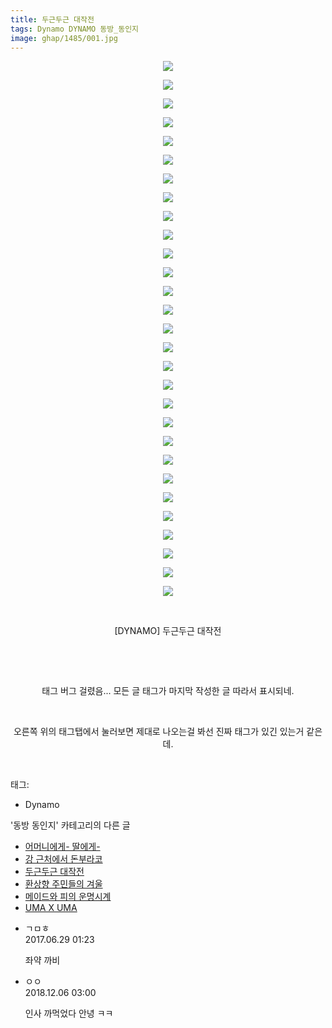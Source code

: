 ```yaml
---
title: 두근두근 대작전
tags: Dynamo DYNAMO 동방_동인지
image: ghap/1485/001.jpg
---
```

<div class="article">
<p style="text-align: center; clear: none; float: none;"><img src="{{ site.nasurl }}/ghap/1485/001.jpg"/></p>
<p style="text-align: center; clear: none; float: none;"><img src="{{ site.nasurl }}/ghap/1485/002.jpg"/></p>
<p style="text-align: center; clear: none; float: none;"><img src="{{ site.nasurl }}/ghap/1485/003.jpg"/></p>
<p style="text-align: center; clear: none; float: none;"><img src="{{ site.nasurl }}/ghap/1485/004.jpg"/></p>
<p style="text-align: center; clear: none; float: none;"><img src="{{ site.nasurl }}/ghap/1485/005.jpg"/></p>
<p style="text-align: center; clear: none; float: none;"><img src="{{ site.nasurl }}/ghap/1485/006.jpg"/></p>
<p style="text-align: center; clear: none; float: none;"><img src="{{ site.nasurl }}/ghap/1485/007.jpg"/></p>
<p style="text-align: center; clear: none; float: none;"><img src="{{ site.nasurl }}/ghap/1485/008.jpg"/></p>
<p style="text-align: center; clear: none; float: none;"><img src="{{ site.nasurl }}/ghap/1485/009.jpg"/></p>
<p style="text-align: center; clear: none; float: none;"><img src="{{ site.nasurl }}/ghap/1485/010.jpg"/></p>
<p style="text-align: center; clear: none; float: none;"><img src="{{ site.nasurl }}/ghap/1485/011.jpg"/></p>
<p style="text-align: center; clear: none; float: none;"><img src="{{ site.nasurl }}/ghap/1485/012.jpg"/></p>
<p style="text-align: center; clear: none; float: none;"><img src="{{ site.nasurl }}/ghap/1485/013.jpg"/></p>
<p style="text-align: center; clear: none; float: none;"><img src="{{ site.nasurl }}/ghap/1485/014.jpg"/></p>
<p style="text-align: center; clear: none; float: none;"><img src="{{ site.nasurl }}/ghap/1485/015.jpg"/></p>
<p style="text-align: center; clear: none; float: none;"><img src="{{ site.nasurl }}/ghap/1485/016.jpg"/></p>
<p style="text-align: center; clear: none; float: none;"><img src="{{ site.nasurl }}/ghap/1485/017.jpg"/></p>
<p style="text-align: center; clear: none; float: none;"><img src="{{ site.nasurl }}/ghap/1485/018.jpg"/></p>
<p style="text-align: center; clear: none; float: none;"><img src="{{ site.nasurl }}/ghap/1485/019.jpg"/></p>
<p style="text-align: center; clear: none; float: none;"><img src="{{ site.nasurl }}/ghap/1485/020.jpg"/></p>
<p style="text-align: center; clear: none; float: none;"><img src="{{ site.nasurl }}/ghap/1485/021.jpg"/></p>
<p style="text-align: center; clear: none; float: none;"><img src="{{ site.nasurl }}/ghap/1485/022.jpg"/></p>
<p style="text-align: center; clear: none; float: none;"><img src="{{ site.nasurl }}/ghap/1485/023.jpg"/></p>
<p style="text-align: center; clear: none; float: none;"><img src="{{ site.nasurl }}/ghap/1485/024.jpg"/></p>
<p style="text-align: center; clear: none; float: none;"><img src="{{ site.nasurl }}/ghap/1485/025.jpg"/></p>
<p style="text-align: center; clear: none; float: none;"><img src="{{ site.nasurl }}/ghap/1485/026.jpg"/></p>
<p style="text-align: center; clear: none; float: none;"><img src="{{ site.nasurl }}/ghap/1485/027.jpg"/></p>
<p style="text-align: center; clear: none; float: none;"><img src="{{ site.nasurl }}/ghap/1485/028.jpg"/></p>
<p style="text-align: center; clear: none; float: none;"><img src="{{ site.nasurl }}/ghap/1485/029.jpg"/></p>
<p style="text-align: center; clear: none; float: none;"><br/></p>
<p style="text-align: center; clear: none; float: none;">[DYNAMO] 두근두근 대작전</p>
<p style="text-align: center; clear: none; float: none;"><br/></p>
<p style="text-align: center; clear: none; float: none;"><br/></p>
<p style="text-align: center; clear: none; float: none;">태그 버그 걸렸음... 모든 글 태그가 마지막 작성한 글 따라서 표시되네.</p>
<p style="text-align: center; clear: none; float: none;"><br/></p>
<p style="text-align: center; clear: none; float: none;">오른쪽 위의 태그탭에서 눌러보면 제대로 나오는걸 봐선 진짜 태그가 있긴 있는거 같은데.</p>
<p><br/></p>
</div><div class="tagTrail">
<p>태그: </p>
<ul>
<li>Dynamo</li>
</ul>
</div><div class="another">
<p>'동방 동인지' 카테고리의 다른 글</p>
<ul>
<li><a href="/2016-08-11-ghap_1487">어머니에게- 딸에게-</a></li>
<li><a href="/2016-08-11-ghap_1486">강 근처에서 돈부라코</a></li>
<li><a href="/2016-08-11-ghap_1485">두근두근 대작전</a></li>
<li><a href="/2016-08-11-ghap_1483">환상향 주민들의 겨울</a></li>
<li><a href="/2016-08-11-ghap_1482">메이드와 피의 운명시계</a></li>
<li><a href="/2016-08-11-ghap_1481">UMA X UMA</a></li>
</ul>
</div><div class="cb_module cb_fluid">
<div class="cb_wrt cb_profile">
<div class="comment">
<ul>
<li class="cb_thumb_off" id="comment15024662">
<div class="cb_comment_area">
<div class="cb_info_area">
<div class="cb_section">
<span class="cb_nick_name">ㄱㅁㅎ</span>
</div>
<div class="cb_section">
<span class="cb_date">2017.06.29 01:23 </span>
</div>
</div>
<div class="cb_dsc_comment">
<p class="cb_dsc">
											좌약 까비
										</p>
</div>
</div></li>
<li class="cb_thumb_off" id="comment15382997">
<div class="cb_comment_area">
<div class="cb_info_area">
<div class="cb_section">
<span class="cb_nick_name">ㅇㅇ</span>
</div>
<div class="cb_section">
<span class="cb_date">2018.12.06 03:00 </span>
</div>
</div>
<div class="cb_dsc_comment">
<p class="cb_dsc">
											인사 까먹었다 안녕 ㅋㅋ
										</p>
</div>
</div></li>
</ul>
</div>
</div><!-- commentList close -->
</div>